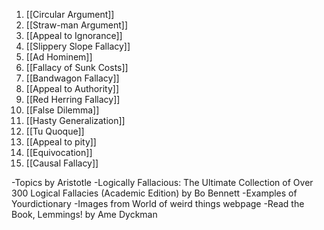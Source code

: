 1. [[Circular Argument]]
2. [[Straw-man Argument]]
3. [[Appeal to Ignorance]]
4. [[Slippery Slope Fallacy]]
5. [[Ad Hominem]]
6. [[Fallacy of Sunk Costs]]
7. [[Bandwagon Fallacy]]
8. [[Appeal to Authority]]
9. [[Red Herring Fallacy]]
10. [[False Dilemma]]
11. [[Hasty Generalization]]
12. [[Tu Quoque]]
13. [[Appeal to pity]]
14. [[Equivocation]]
15. [[Causal Fallacy]]

-Topics by Aristotle
-Logically Fallacious: The Ultimate Collection of Over 300 Logical Fallacies (Academic Edition) by Bo Bennett
-Examples of Yourdictionary
-Images from World of weird things webpage
-Read the Book, Lemmings! by Ame Dyckman